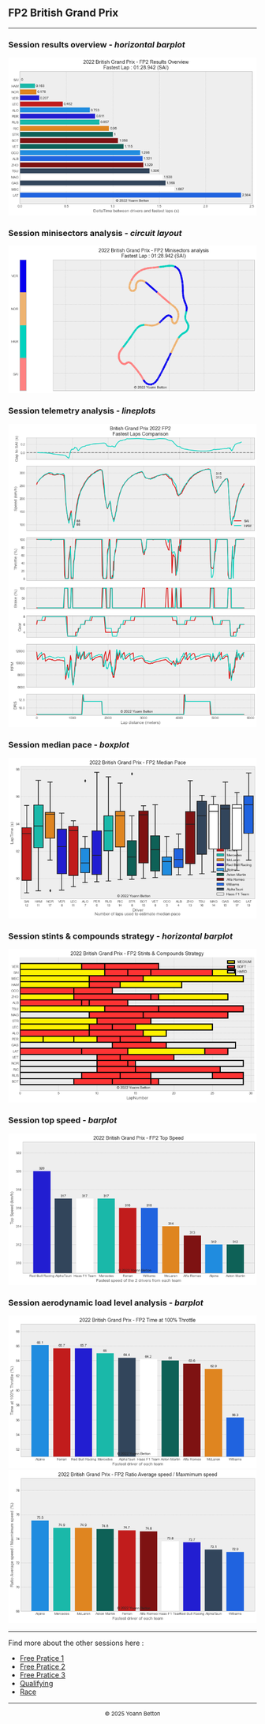 ## FP2 British Grand Prix

---

### Session results overview - *horizontal barplot*

<img src="/output/2022-07-03_British_Grand_Prix/fp2_results_overview_white.png?raw=true"/>

### Session minisectors analysis - *circuit layout*

<img src="/output/2022-07-03_British_Grand_Prix/fp2_minisectors_analysis_white.png?raw=true"/>

### Session telemetry analysis - *lineplots*

<img src="/output/2022-07-03_British_Grand_Prix/fp2_telemetry_analysis_white.png?raw=true"/>

### Session median pace - *boxplot*

<img src="/output/2022-07-03_British_Grand_Prix/fp2_median_pace_white.png?raw=true"/>

### Session stints & compounds strategy - *horizontal barplot*

<img src="/output/2022-07-03_British_Grand_Prix/fp2_stints_compounds_stategy_white.png?raw=true"/>

### Session top speed - *barplot*

<img src="/output/2022-07-03_British_Grand_Prix/topspeed_fp2_white.png?raw=true"/>

### Session aerodynamic load level analysis - *barplot*

<img src="/output/2022-07-03_British_Grand_Prix/fp2_maximum_throttle_white.png?raw=true"/>

<img src="/output/2022-07-03_British_Grand_Prix/fp2_speed_ratio_white.png?raw=true"/>

--- 

Find more about the other sessions here :
  - [Free Pratice 1](/page/FP1/2022-07-03_British_Grand_Prix)  
  - [Free Pratice 2](/page/FP2/2022-07-03_British_Grand_Prix) 
  - [Free Pratice 3](/page/FP3/2022-07-03_British_Grand_Prix)
  - [Qualifying](/page/Qualifying/2022-07-03_British_Grand_Prix) 
  - [Race](/page/Race/2022-07-03_British_Grand_Prix)

---

<div style="text-align: center">
  <p style="font-size:11px">&copy; 2025 Yoann Betton</p>
</div>

<!-- ---

<p style="font-size:11px">Page generated from <a href="https://github.com/yoannbtn/yoannbtn.github.io">github.com/yoannbtn</a>.</p> -->